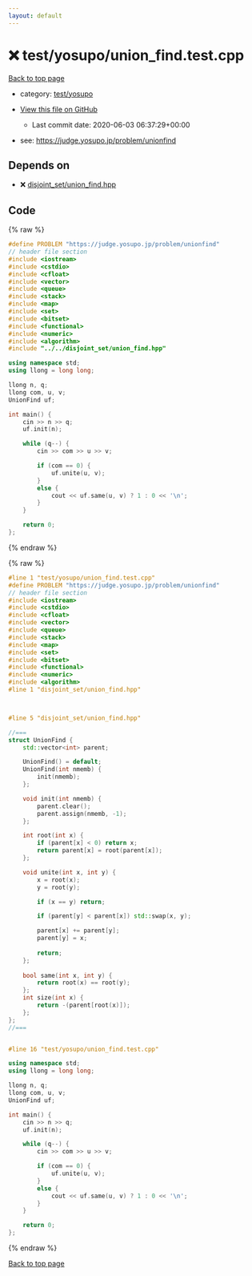 ```yaml
---
layout: default
---
```


<!-- mathjax config similar to math.stackexchange -->
<script type="text/javascript" async
  src="https://cdnjs.cloudflare.com/ajax/libs/mathjax/2.7.5/MathJax.js?config=TeX-MML-AM_CHTML">
</script>
<script type="text/x-mathjax-config">
  MathJax.Hub.Config({
    TeX: { equationNumbers: { autoNumber: "AMS" }},
    tex2jax: {
      inlineMath: [ ['$','$'] ],
      processEscapes: true
    },
    "HTML-CSS": { matchFontHeight: false },
    displayAlign: "left",
    displayIndent: "2em"
  });
</script>

<script type="text/javascript" src="https://cdnjs.cloudflare.com/ajax/libs/jquery/3.4.1/jquery.min.js"></script>
<script src="https://cdn.jsdelivr.net/npm/jquery-balloon-js@1.1.2/jquery.balloon.min.js" integrity="sha256-ZEYs9VrgAeNuPvs15E39OsyOJaIkXEEt10fzxJ20+2I=" crossorigin="anonymous"></script>
<script type="text/javascript" src="../../../assets/js/copy-button.js"></script>
<link rel="stylesheet" href="../../../assets/css/copy-button.css" />


# :x: test/yosupo/union_find.test.cpp

<a href="../../../index.html">Back to top page</a>

* category: <a href="../../../index.html#0b58406058f6619a0f31a172defc0230">test/yosupo</a>
* <a href="{{ site.github.repository_url }}/blob/master/test/yosupo/union_find.test.cpp">View this file on GitHub</a>
    - Last commit date: 2020-06-03 06:37:29+00:00


* see: <a href="https://judge.yosupo.jp/problem/unionfind">https://judge.yosupo.jp/problem/unionfind</a>


## Depends on

* :x: <a href="../../../library/disjoint_set/union_find.hpp.html">disjoint_set/union_find.hpp</a>


## Code

<a id="unbundled"></a>
{% raw %}
```cpp
#define PROBLEM "https://judge.yosupo.jp/problem/unionfind"
// header file section
#include <iostream>
#include <cstdio>
#include <cfloat>
#include <vector>
#include <queue>
#include <stack>
#include <map>
#include <set>
#include <bitset>
#include <functional>
#include <numeric>
#include <algorithm>
#include "../../disjoint_set/union_find.hpp"

using namespace std;
using llong = long long;

llong n, q;
llong com, u, v;
UnionFind uf;

int main() {
    cin >> n >> q;
    uf.init(n);

    while (q--) {
        cin >> com >> u >> v;

        if (com == 0) {
            uf.unite(u, v);
        }
        else {
            cout << uf.same(u, v) ? 1 : 0 << '\n';
        }
    }

    return 0;
};


```
{% endraw %}

<a id="bundled"></a>
{% raw %}
```cpp
#line 1 "test/yosupo/union_find.test.cpp"
#define PROBLEM "https://judge.yosupo.jp/problem/unionfind"
// header file section
#include <iostream>
#include <cstdio>
#include <cfloat>
#include <vector>
#include <queue>
#include <stack>
#include <map>
#include <set>
#include <bitset>
#include <functional>
#include <numeric>
#include <algorithm>
#line 1 "disjoint_set/union_find.hpp"



#line 5 "disjoint_set/union_find.hpp"

//===
struct UnionFind {
    std::vector<int> parent;

    UnionFind() = default;
    UnionFind(int nmemb) {
        init(nmemb);
    };

    void init(int nmemb) {
        parent.clear();
        parent.assign(nmemb, -1);
    };

    int root(int x) {
        if (parent[x] < 0) return x;
        return parent[x] = root(parent[x]);
    };

    void unite(int x, int y) {
        x = root(x);
        y = root(y);

        if (x == y) return;

        if (parent[y] < parent[x]) std::swap(x, y);

        parent[x] += parent[y];
        parent[y] = x;
        
        return;
    };
    
    bool same(int x, int y) {
        return root(x) == root(y);
    };
    int size(int x) {
        return -(parent[root(x)]);
    };
};
//===


#line 16 "test/yosupo/union_find.test.cpp"

using namespace std;
using llong = long long;

llong n, q;
llong com, u, v;
UnionFind uf;

int main() {
    cin >> n >> q;
    uf.init(n);

    while (q--) {
        cin >> com >> u >> v;

        if (com == 0) {
            uf.unite(u, v);
        }
        else {
            cout << uf.same(u, v) ? 1 : 0 << '\n';
        }
    }

    return 0;
};


```
{% endraw %}

<a href="../../../index.html">Back to top page</a>

